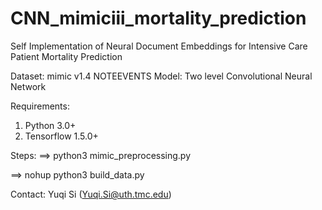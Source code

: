 # CNN_mimiciii_mortality_prediction
Self Implementation of Neural Document Embeddings for Intensive Care Patient Mortality Prediction

Dataset: mimic v1.4 NOTEEVENTS 
Model: Two level Convolutional Neural Network


Requirements:
1. Python 3.0+
2. Tensorflow 1.5.0+

Steps:
==> python3 mimic_preprocessing.py

==> nohup python3 build_data.py


Contact: Yuqi Si (Yuqi.Si@uth.tmc.edu)
